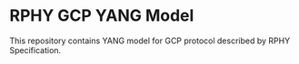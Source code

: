# RPHY GCP YANG Model
This repository contains YANG model for GCP protocol described by RPHY Specification.
